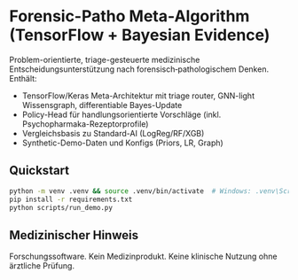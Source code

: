 # Forensic-Patho Meta-Algorithm (TensorFlow + Bayesian Evidence)

Problem-orientierte, triage-gesteuerte medizinische Entscheidungsunterstützung nach forensisch‑pathologischem Denken.
Enthält:
- TensorFlow/Keras Meta-Architektur mit triage router, GNN-light Wissensgraph, differentiable Bayes-Update
- Policy-Head für handlungsorientierte Vorschläge (inkl. Psychopharmaka-Rezeptorprofile)
- Vergleichsbasis zu Standard-AI (LogReg/RF/XGB)
- Synthetic-Demo-Daten und Konfigs (Priors, LR, Graph)

## Quickstart
```bash
python -m venv .venv && source .venv/bin/activate  # Windows: .venv\Scripts\activate
pip install -r requirements.txt
python scripts/run_demo.py
```

## Medizinischer Hinweis
Forschungssoftware. Kein Medizinprodukt. Keine klinische Nutzung ohne ärztliche Prüfung.
